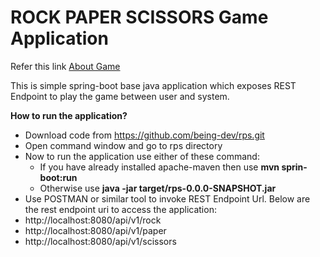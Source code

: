 # ROCK PAPER SCISSORS Game Application

Refer this link [About Game](https://en.wikipedia.org/wiki/Rock_paper_scissors)

This is simple spring-boot base java application which exposes REST Endpoint to play the game between user and system.

**How to run the application?**

 - Download code from https://github.com/being-dev/rps.git
 - Open command window and go to rps directory
 - Now to run the application use either of these command:
   - If you have already installed apache-maven then use **mvn sprin-boot:run**
   - Otherwise use **java -jar target/rps-0.0.0-SNAPSHOT.jar**
 - Use POSTMAN or similar tool to invoke REST Endpoint Url. Below are the rest endpoint uri to access the application:
  - http://localhost:8080/api/v1/rock
  - http://localhost:8080/api/v1/paper
  - http://localhost:8080/api/v1/scissors
